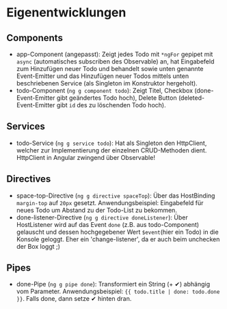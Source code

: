 # Eigenentwicklungen

## Components

-   app-Component (angepasst): Zeigt jedes Todo mit `*ngFor` gepipet mit `async` (automatisches subscriben des Observable) an, hat Eingabefeld zum Hinzufügen neuer Todo und behandelt sowie unten genannte Event-Emitter und das Hinzufügen neuer Todos mittels unten beschriebenen Service (als Singleton im Konstruktor hergeholt).
-   todo-Component (`ng g component todo`): Zeigt Titel, Checkbox (done-Event-Emitter gibt geändertes Todo hoch), Delete Button (deleted-Event-Emitter gibt `id` des zu löschenden Todo hoch).

## Services

-   todo-Service (`ng g service todo`): Hat als Singleton den HttpClient, welcher zur Implementierung der einzelnen CRUD-Methoden dient. HttpClient in Angular zwingend über Observable!

## Directives

-   space-top-Directive (`ng g directive spaceTop`): Über das HostBinding `margin-top` auf `20px` gesetzt. Anwendungsbeispiel: Eingabefeld für neues Todo um Abstand zu der Todo-List zu bekommen.
-   done-listener-Directive (`ng g directive doneListener`): Über HostListener wird auf das Event `done` (z.B. aus todo-Component) gelauscht und dessen hochgegebener Wert `$event`(hier ein Todo) in die Konsole geloggt. Eher ein 'change-listener', da er auch beim unchecken der Box loggt ;)

## Pipes

-   done-Pipe (`ng g pipe done`): Transformiert ein String (+ ✔) abhängig vom Parameter. Anwendungsbeispiel: `{{ todo.title | done: todo.done }}`. Falls done, dann setze ✔ hinten dran.
